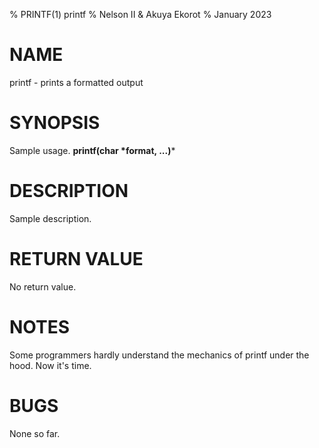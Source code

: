 % PRINTF(1) printf
% Nelson II & Akuya Ekorot
% January 2023

# NAME
printf - prints a formatted output

# SYNOPSIS
Sample usage. **printf(char \*format, ...)***

# DESCRIPTION
Sample description.

# RETURN VALUE
No return value.

# NOTES
Some programmers hardly understand the mechanics of printf under the hood. Now it's time.

# BUGS
None so far.
